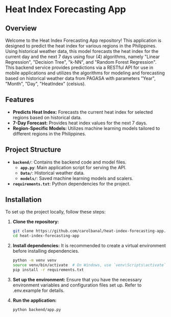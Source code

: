 # Heat Index Forecasting App

## Overview

Welcome to the Heat Index Forecasting App repository! This application is designed to predict the heat index for various regions in the Philippines. Using historical weather data, this model forecasts the heat index for the current day and the next 7 days using four (4) algorithms, namely "Linear Regression", "Decision Tree", "k-NN", and "Random Forest Regression". This backend service provides predictions via a RESTful API for use in mobile applications and utilizes the algorithms for modeling and forecasting based on historical weather data from PAGASA with parameters "Year", "Month", "Day", "HeatIndex" (celsius).

## Features

- **Predicts Heat Index:** Forecasts the current heat index for selected regions based on historical data.
- **7-Day Forecast:** Provides heat index values for the next 7 days.
- **Region-Specific Models:** Utilizes machine learning models tailored to different regions in the Philippines.

## Project Structure

- **`backend/`**: Contains the backend code and model files.
  - **`app.py`**: Main application script for serving the API.
  - **`Data/`**: Historical weather data.
  - **`models/`**: Saved machine learning models and scalers.
- **`requirements.txt`**: Python dependencies for the project.

## Installation

To set up the project locally, follow these steps:

1. **Clone the repository:**

   ```bash
   git clone https://github.com/carolbanal/heat-index-forecasting-app.git
   cd heat-index-forecasting-app

2. **Install dependencies:**
    It is recommended to create a virtual environment before installing dependencies.
   ```bash
   python -m venv venv
   source venv/bin/activate  # On Windows, use `venv\Scripts\activate`
   pip install -r requirements.txt

3. **Set up the environment:**
   Ensure that you have the necessary environment variables and configuration files set up. Refer to .env.example for details.

4. **Run the application:**
   ```bash
   python backend/app.py






